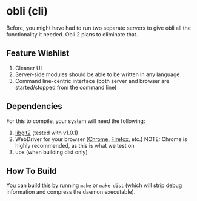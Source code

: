 # obli (cli)

Before, you might have had to run two separate servers to give obli all the functionality it needed. Obli 2 plans to eliminate that.

## Feature Wishlist

1. Cleaner UI
2. Server-side modules should be able to be written in any language
3. Command line-centric interface (both server and browser are started/stopped from the command line)

## Dependencies

For this to compile, your system will need the following:

1. [libgit2](https://libgit2.org/) (tested with v1.0.1)
2. WebDriver for your browser ([Chrome](https://chromedriver.chromium.org/downloads), [Firefox](https://github.com/mozilla/geckodriver/releases), etc.) NOTE: Chrome is highly recommended, as this is what we test on
3. upx (when building dist only)

## How To Build

You can build this by running `make` or `make dist` (which will strip debug information and compress the daemon executable).
